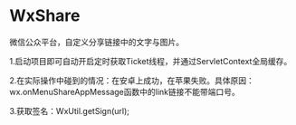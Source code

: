 # WxShare
微信公众平台，自定义分享链接中的文字与图片。

1.启动项目即可自动开启定时获取Ticket线程，并通过ServletContext全局缓存。

2.在实际操作中碰到的情况：在安卓上成功，在苹果失败。具体原因：wx.onMenuShareAppMessage函数中的link链接不能带端口号。
  
3.获取签名：WxUtil.getSign(url);
